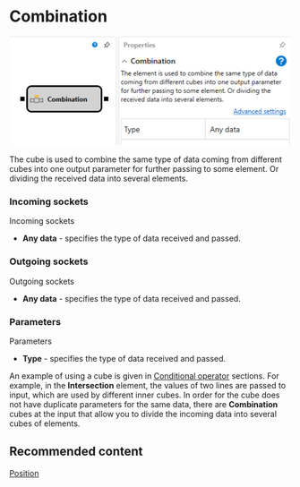 # Combination

![Designer Association 00](../images/Designer_Association_00.png)

The cube is used to combine the same type of data coming from different cubes into one output parameter for further passing to some element. Or dividing the received data into several elements.

### Incoming sockets

Incoming sockets

- **Any data** \- specifies the type of data received and passed.

### Outgoing sockets

Outgoing sockets

- **Any data** \- specifies the type of data received and passed.

### Parameters

Parameters

- **Type** \- specifies the type of data received and passed.

An example of using a cube is given in [Conditional operator](Designer_Conditional_operator.md) sections. For example, in the **Intersection** element, the values of two lines are passed to input, which are used by different inner cubes. In order for the cube does not have duplicate parameters for the same data, there are **Combination** cubes at the input that allow you to divide the incoming data into several cubes of elements.

## Recommended content

[Position](Designer_Position.md)
